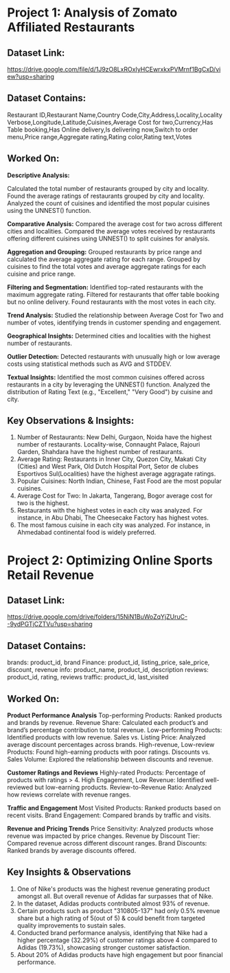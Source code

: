 # Project 1: Analysis of Zomato Affiliated Restaurants

## Dataset Link:
https://drive.google.com/file/d/1J9zO8LxROxIyHCEwrxkxPVMrnf1BgCxD/view?usp=sharing

## Dataset Contains: 
Restaurant ID,Restaurant Name,Country Code,City,Address,Locality,Locality Verbose,Longitude,Latitude,Cuisines,Average Cost for two,Currency,Has Table booking,Has Online delivery,Is delivering now,Switch to order menu,Price range,Aggregate rating,Rating color,Rating text,Votes

## Worked On:
**Descriptive Analysis:**

Calculated the total number of restaurants grouped by city and locality.
Found the average ratings of restaurants grouped by city and locality.
Analyzed the count of cuisines and identified the most popular cuisines using the UNNEST() function.

**Comparative Analysis:**
Compared the average cost for two across different cities and localities.
Compared the average votes received by restaurants offering different cuisines using UNNEST() to split cuisines for analysis.

**Aggregation and Grouping:**
Grouped restaurants by price range and calculated the average aggregate rating for each range.
Grouped by cuisines to find the total votes and average aggregate ratings for each cuisine and price range.

**Filtering and Segmentation:**
Identified top-rated restaurants with the maximum aggregate rating.
Filtered for restaurants that offer table booking but no online delivery.
Found restaurants with the most votes in each city.

**Trend Analysis:**
Studied the relationship between Average Cost for Two and number of votes, identifying trends in customer spending and engagement.

**Geographical Insights:**
Determined cities and localities with the highest number of restaurants.

**Outlier Detection:**
Detected restaurants with unusually high or low average costs using statistical methods such as AVG and STDDEV.

**Textual Insights:**
Identified the most common cuisines offered across restaurants in a city by leveraging the UNNEST() function.
Analyzed the distribution of Rating Text (e.g., "Excellent," "Very Good") by cuisine and city.

## Key Observations & Insights:
1. Number of Restaurants: New Delhi, Gurgaon, Noida have the highest number of restaurants. Locality-wise, Connaught Palace, Rajouri Garden, Shahdara have the highest number of restaurants.
2. Average Rating: Restaurants in Inner City, Quezon City, Makati City (Cities) and West Park, Old Dutch Hospital Port, Setor de clubes Esportivos Sul(Localities) have the highest average aggragate ratings.
3. Popular Cuisines: North Indian, Chinese, Fast Food are the most popular cuisines.
4. Average Cost for Two: In Jakarta, Tangerang, Bogor average cost for two is the highest.
5. Restaurants with the highest votes in each city was analyzed. For instance, in Abu Dhabi, The Cheesecake Factory has highest votes.
6. The most famous cuisine in each city was analyzed. For instance, in Ahmedabad continental food is widely preferred.

# Project 2: Optimizing Online Sports Retail Revenue

## Dataset Link:
https://drive.google.com/drive/folders/15NiN1BuWoZqYjZUruC--9ydPGTjCZTVu?usp=sharing

## Dataset Contains:
brands: product_id, brand
Finance: product_id, listing_price, sale_price, discount, revenue 
info: product_name, product_id, description
reviews: product_id, rating, reviews
traffic: product_id, last_visited

## Worked On:
**Product Performance Analysis**
Top-performing Products: Ranked products and brands by revenue.
Revenue Share: Calculated each product’s and brand’s percentage contribution to total revenue.
Low-performing Products: Identified products with low revenue.
Sales vs. Listing Price: Analyzed average discount percentages across brands.
High-revenue, Low-review Products: Found high-earning products with poor ratings.
Discounts vs. Sales Volume: Explored the relationship between discounts and revenue.

**Customer Ratings and Reviews**
Highly-rated Products: Percentage of products with ratings > 4.
High Engagement, Low Revenue: Identified well-reviewed but low-earning products.
Review-to-Revenue Ratio: Analyzed how reviews correlate with revenue ranges.

**Traffic and Engagement**
Most Visited Products: Ranked products based on recent visits.
Brand Engagement: Compared brands by traffic and visits.

**Revenue and Pricing Trends**
Price Sensitivity: Analyzed products whose revenue was impacted by price changes.
Revenue by Discount Tier: Compared revenue across different discount ranges.
Brand Discounts: Ranked brands by average discounts offered.

## Key Insights & Observations
1. One of Nike's products was the highest revenue generating product amongst all. But overall revenue of Adidas far surpasses that of Nike.
2. In the dataset, Adidas products contributed almost 93% of revenue.
3. Certain products such as product "310805-137" had only 0.5% revenue share but a high rating of 5(out of 5) & could benefit from targeted quality improvements to sustain sales.
4. Conducted brand performance analysis, identifying that Nike had a higher percentage (32.29%) of customer ratings above 4 compared to Adidas (19.73%), showcasing stronger customer satisfaction.
5. About 20% of Adidas products have high engagement but poor financial performance. 
   
   
